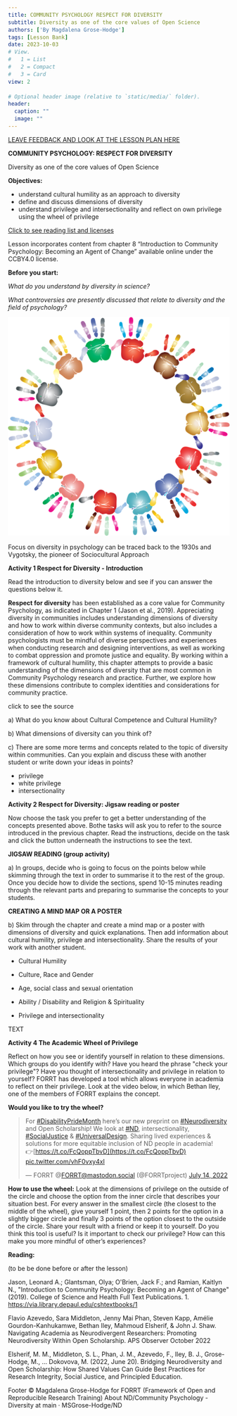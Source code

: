 ```yaml
---
title: COMMUNITY PSYCHOLOGY RESPECT FOR DIVERSITY
subtitle: Diversity as one of the core values of Open Science
authors: ['By Magdalena Grose-Hodge']
tags: [Lesson Bank]
date: 2023-10-03
# View.
#   1 = List
#   2 = Compact
#   3 = Card
view: 2

# Optional header image (relative to `static/media/` folder).
header:
  caption: ""
  image: ""
---
```


[LEAVE FEEDBACK AND LOOK AT THE LESSON PLAN HERE](https://docs.google.com/document/d/1UJYUTK_zbcoJTt6DjRQVrjvnfa6quCnqfYCEV2HtcDM/edit?usp=sharing)

**COMMUNITY PSYCHOLOGY: RESPECT FOR DIVERSITY**  

Diversity as one of the core values of Open Science

**Objectives:**

- understand cultural humility as an approach to diversity
- define and discuss dimensions of diversity
- understand privilege and intersectionality and reflect on own privilege using the wheel of privilege

[Click to see reading list and licenses](#reading-list)

Lesson incorporates content from chapter 8 “Introduction to Community Psychology: Becoming an Agent of Change” available online under the CCBY4.0 license.

**Before you start:** 

_What do you understand by diversity in science?_ 

_What controversies are presently discussed that relate to diversity and the field of psychology?_

![colourful handprints representing diversity](../images/handprints-2754263_1280.png)

Focus on diversity in psychology can be traced back to the 1930s and Vygotsky, the pioneer of Sociocultural Approach

**Activity 1 Respect for Diversity - Introduction**

Read the introduction to diversity below and see if you can answer the questions below it.

**Respect for diversity** has been established as a core value for Community Psychology, as indicated in Chapter 1 (Jason et al., 2019). Appreciating diversity in communities includes understanding dimensions of diversity and how to work within diverse community contexts, but also includes a consideration of how to work within systems of inequality. Community psychologists must be mindful of diverse perspectives and experiences when conducting research and designing interventions, as well as working to combat oppression and promote justice and equality. By working within a framework of cultural humility, this chapter attempts to provide a basic understanding of the dimensions of diversity that are most common in Community Psychology research and practice. Further, we explore how these dimensions contribute to complex identities and considerations for community practice.  

click to see the source

a) What do you know about Cultural Competence and Cultural Humility?

b) What dimensions of diversity can you think of?

c) There are some more terms and concepts related to the topic of diversity within communities. Can you explain and discuss these with another student or write down your ideas in points?

- privilege
- white privilege
- intersectionality

**Activity 2 Respect for Diversity: Jigsaw reading or poster**

Now choose the task you prefer to get a better understanding of the concepts presented above. Bothe tasks will ask you to refer to the source introduced in the previous chapter. Read the instructions, decide on the task and click the button underneath the instructions to see the text.

**JIGSAW READING (group activity)**

a) In groups, decide who is going to focus on the points below while skimming through the text in order to summarise it to the rest of the group. Once you decide how to divide the sections, spend 10-15 minutes reading through the relevant parts and preparing to summarise the concepts to your students.

**CREATING A MIND MAP OR A POSTER**

b) Skim through the chapter and create a mind map or a poster with dimensions of diversity and quick explanations. Then add information about cultural humility, privilege and intersectionality. Share the results of your work with another student.

*   Cultural Humility

*   Culture, Race and Gender

*   Age, social class and sexual orientation

*   Ability / Disability and Religion & Spirituality

*   Privilege and intersectionality

TEXT

**Activity 4 The Academic Wheel of Privilege**

Reflect on how you see or identify yourself in relation to these dimensions. Which groups do you identify with? Have you heard the phrase "check your privilege"? Have you thought of intersectionality and privilege in relation to yourself? FORRT has developed a tool which allows everyone in academia to reflect on their privilege. Look at the video below, in which Bethan Iley, one of the members of FORRT explains the concept.


**Would you like to try the wheel?**

> For [#DisabilityPrideMonth](https://twitter.com/hashtag/DisabilityPrideMonth?src=hash&ref_src=twsrc%5Etfw) here’s our new preprint on [#Neurodiversity](https://twitter.com/hashtag/Neurodiversity?src=hash&ref_src=twsrc%5Etfw) and Open Scholarship! We look at [#ND](https://twitter.com/hashtag/ND?src=hash&ref_src=twsrc%5Etfw), intersectionality, [#SocialJustice](https://twitter.com/hashtag/SocialJustice?src=hash&ref_src=twsrc%5Etfw) & [#UniversalDesign](https://twitter.com/hashtag/UniversalDesign?src=hash&ref_src=twsrc%5Etfw). Sharing lived experiences & solutions for more equitable inclusion of ND people in academia!  
> 👉[https://t.co/FcQoppTbvD](https://t.co/FcQoppTbvD) [pic.twitter.com/vhF0vxy4xI](https://t.co/vhF0vxy4xI)
> 
> — FORRT @FORRT@mastodon.social (@FORRTproject) [July 14, 2022](https://twitter.com/FORRTproject/status/1547570498879442945?ref_src=twsrc%5Etfw)

**How to use the wheel:** Look at the dimensions of privilege on the outside of the circle and choose the option from the inner circle that describes your situation best. For every answer in the smallest circle (the closest to the middle of the wheel), give yourself 1 point, then 2 points for the option in a slightly bigger circle and finally 3 points of the option closest to the outside of the circle. Share your result with a friend or keep it to yourself. Do you think this tool is useful? Is it important to check our privilege? How can this make you more mindful of other’s experiences?


**Reading:**

(to be be done before or after the lesson)

Jason, Leonard A.; Glantsman, Olya; O'Brien, Jack F.; and Ramian, Kaitlyn N., "Introduction to Community Psychology: Becoming an Agent of Change" (2019). College of Science and Health Full Text Publications. 1. https://via.library.depaul.edu/cshtextbooks/1

Flavio Azevedo, Sara Middleton, Jenny Mai Phan, Steven Kapp, Amélie Gourdon-Kanhukamwe, Bethan Iley, Mahmoud Elsherif, & John J. Shaw. Navigating Academia as Neurodivergent Researchers: Promoting Neurodiversity Within Open Scholarship. APS Observer October 2022

Elsherif, M. M., Middleton, S. L., Phan, J. M., Azevedo, F., Iley, B. J., Grose-Hodge, M., … Dokovova, M. (2022, June 20). Bridging Neurodiversity and Open Scholarship: How Shared Values Can Guide Best Practices for Research Integrity, Social Justice, and Principled Education.

Footer © Magdalena Grose-Hodge for FORRT (Framework of Open and Reproducible Research Training) About ND/Community Psychology - Diversity at main · MSGrose-Hodge/ND